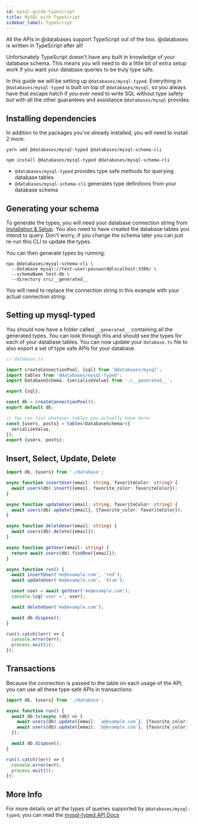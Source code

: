 ```yaml
---
id: mysql-guide-typescript
title: MySQL with TypeScript
sidebar_label: TypeScript
---
```


All the APIs in @databases support TypeScript out of the box. @databases is written in TypeScript after all!

Unfortunately TypeScript doesn't have any built in knowledge of your database schema. This means you will need to do a little bit of extra setup work if you want your database queries to be truly type safe.

In this guide we will be setting up `@databases/mysql-typed`. Everything in `@databases/mysql-typed` is built on top of `@databases/mysql`, so you always have that escape hatch if you ever need to write SQL without type safety but with all the other guarantees and assistance `@databases/mysql` provides.

## Installing dependencies

In addition to the packages you've already installed, you will need to install 2 more:

```yarn
yarn add @databases/mysql-typed @databases/mysql-schema-cli
```

```npm
npm install @databases/mysql-typed @databases/mysql-schema-cli
```

- `@databases/mysql-typed` provides type safe methods for querying database tables
- `@databases/mysql-schema-cli` generates type definitions from your database schema

## Generating your schema

To generate the types, you will need your database connection string from [Installation & Setup](mysql-guide-setup.md). You also need to have created the database tables you intend to query. Don't worry, if you change the schema later you can just re-run this CLI to update the types.

You can then generate types by running:

```npm
npx @databases/mysql-schema-cli \
  --database mysql://test-user:password@localhost:3306/ \
  --schemaName test-db \
  --directory src/__generated__
```

You will need to replace the connection string in this example with your actual connection string.

## Setting up mysql-typed

You should now have a folder called `__generated__` containing all the generated types. You can look through this and should see the types for each of your database tables. You can now update your `database.ts` file to also export a set of type safe APIs for your database.

```typescript
// database.ts

import createConnectionPool, {sql} from '@databases/mysql';
import tables from '@databases/mysql-typed';
import DatabaseSchema, {serializeValue} from './__generated__';

export {sql};

const db = createConnectionPool();
export default db;

// You can list whatever tables you actually have here:
const {users, posts} = tables<DatabaseSchema>({
  serializeValue,
});
export {users, posts};
```

## Insert, Select, Update, Delete

```typescript
import db, {users} from './database';

async function insertUser(email: string, favoriteColor: string) {
  await users(db).insert({email, favorite_color: favoriteColor});
}

async function updateUser(email: string, favoriteColor: string) {
  await users(db).update({email}, {favorite_color: favoriteColor});
}

async function deleteUser(email: string) {
  await users(db).delete({email});
}

async function getUser(email: string) {
  return await users(db).findOne({email});
}

async function run() {
  await insertUser('me@example.com', 'red');
  await updateUser('me@example.com', 'blue');

  const user = await getUser('me@example.com');
  console.log('user =', user);

  await deleteUser('me@example.com');

  await db.dispose();
}

run().catch((err) => {
  console.error(err);
  process.exit(1);
});
```

## Transactions

Because the connection is passed to the table on each usage of the API, you can use all these type safe APIs in transactions:

```typescript
import db, {users} from './database';

async function run() {
  await db.tx(async (db) => {
    await users(db).update({email: `a@example.com`}, {favorite_color: `green`});
    await users(db).update({email: `b@example.com`}, {favorite_color: `blue`});
  });

  await db.dispose();
}

run().catch((err) => {
  console.error(err);
  process.exit(1);
});
```

## More Info

For more details on all the types of queries supported by `@databases/mysql-typed`, you can read the [mysql-typed API Docs](mysql-typed.md)
